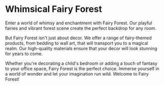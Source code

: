 <!--font:Poppins-->

# Whimsical Fairy Forest

Enter a world of whimsy and enchantment with Fairy Forest. Our playful fairies and vibrant forest scene create the perfect backdrop for any room.

But Fairy Forest isn't just about decor. We offer a range of fairy-themed products, from bedding to wall art, that will transport you to a magical realm. Our high-quality materials ensure that your decor will look stunning for years to come.

Whether you're decorating a child's bedroom or adding a touch of fantasy to your office space, Fairy Forest is the perfect choice. Immerse yourself in a world of wonder and let your imagination run wild. Welcome to Fairy Forest!

<!--

Write me markdown content of website with wallpaper:

"A dreamy forest scene with fairies"

The header of the page should not be copy of the text but rather a real content of the website which is using this wallpaper.


---


# Fairy Forest - A Magical Escape

Welcome to Fairy Forest, a magical escape into a dreamy world of fairies and enchantment. Our wallpaper features a breathtaking forest scene, complete with vibrant colors and whimsical fairies flitting about.

Whether you're looking to transform your bedroom into a fairy tale wonderland or add a touch of magic to your office space, our wallpaper is the perfect choice. Made from high-quality materials, it's durable and easy to install, ensuring that your walls will look stunning for years to come.

But Fairy Forest isn't just about wallpaper. We also offer a wide range of fairy-themed decor, from bedding to wall art, to help you create a truly immersive experience. So why wait? Step into the world of Fairy Forest today and let your imagination run wild!


---


Heading is too long, rewrite whole content.


---


# Enter a Magical World with Fairy Forest Wallpaper

Transform any room into a whimsical wonderland with our Fairy Forest wallpaper. This enchanting design features a dreamy forest scene, complete with vibrant colors and playful fairies.

Crafted from high-quality materials, our wallpaper is both durable and easy to install, ensuring that your walls will look stunning for years to come. And if you're looking to fully immerse yourself in the world of fairies, we also offer a range of matching decor, including bedding and wall art.

Escape into a magical world with Fairy Forest and let your imagination run wild. Whether you're decorating a child's bedroom or adding a touch of fantasy to your office space, our wallpaper is sure to bring a smile to your face every time you enter the room.


---


Heading should not include word "wallpaper". The website should not be about the wallpaper itself, wallpaper is just a related background, rewrite whole content.


---


# Welcome to Fairy Forest - A Magical World of Enchantment

Step into a world of enchantment with Fairy Forest. Our dreamy forest scene, complete with playful fairies and vibrant colors, is the perfect backdrop for any room.

But Fairy Forest isn't just about wallpaper. We offer a range of fairy-themed decor, from bedding to wall art, that will transport you to a magical realm. Our high-quality materials ensure that your decor will look stunning for years to come.

Whether you're decorating a child's bedroom or adding a touch of whimsy to your office space, Fairy Forest is the perfect choice. Immerse yourself in a world of fantasy and let your imagination run wild. Welcome to Fairy Forest!


---


Heading is too long, rewrite whole content.


---


# Welcome to Fairy Forest - A Magical Realm of Whimsy

Enter a world of whimsy and enchantment with Fairy Forest. Our playful fairies and vibrant forest scene create the perfect backdrop for any room.

But Fairy Forest isn't just about decor. We offer a range of fairy-themed products, from bedding to wall art, that will transport you to a magical realm. Our high-quality materials ensure that your decor will look stunning for years to come.

Whether you're decorating a child's bedroom or adding a touch of fantasy to your office space, Fairy Forest is the perfect choice. Immerse yourself in a world of wonder and let your imagination run wild. Welcome to Fairy Forest!


---


Write me a Google font which is best fitting for the website.

Pick from the list:
- Lobster
- Inter
- Exo 2
- Great Vibes
- Raleway
- IBM Plex Sans
- Orbitron
- Roboto
- Poppins
- Futura
- Lato
- Montserrat
- Open Sans
- Dancing Script
- Playfair Display
- Alegreya
- Barlow Condensed


Write just the font name nothing else.


---


Poppins

-->
